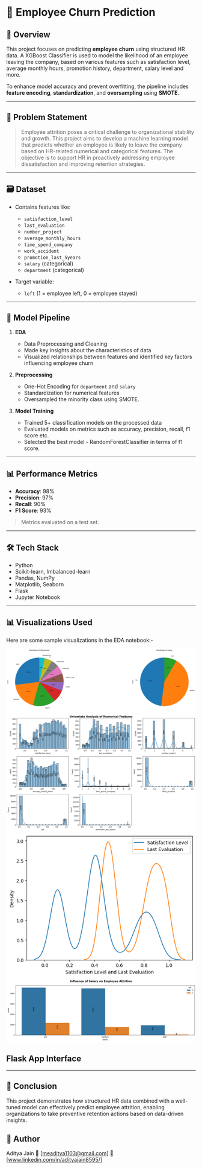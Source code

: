# 🧠 Employee Churn Prediction

## 📘 Overview

This project focuses on predicting **employee churn** using structured HR data. A XGBoost Classifier is used to model the likelihood of an employee leaving the company, based on various features such as satisfaction level, average monthly hours, promotion history, department, salary level and more.

To enhance model accuracy and prevent overfitting, the pipeline includes **feature encoding**, **standardization**, and **oversampling** using **SMOTE**.

---

## 🎯 Problem Statement

> Employee attrition poses a critical challenge to organizational stability and growth. This project aims to develop a machine learning model that predicts whether an employee is likely to leave the company based on HR-related numerical and categorical features. The objective is to support HR in proactively addressing employee dissatisfaction and improving retention strategies.

---

## 🗃️ Dataset

- Contains features like:
  - `satisfaction_level`
  - `last_evaluation`
  - `number_project`
  - `average_monthly_hours`
  - `time_spend_company`
  - `work_accident`
  - `promotion_last_5years`
  - `salary` (categorical)
  - `department` (categorical)

- Target variable:
  - `left` (1 = employee left, 0 = employee stayed)

---


## 🧪 Model Pipeline

1. **EDA**
   - Data Preprocessing and Cleaning
   - Made key insights about the characteristics of data
   - Visualized relationships between features and identified key factors influencing employee churn 
     
2. **Preprocessing**
   - One-Hot Encoding for `department` and `salary`
   - Standardization for numerical features
   - Oversampled the minority class using SMOTE.

3. **Model Training**
   - Trained 5+ classification models on the processed data
   - Evaluated models on metrics such as accuracy, precision, recall, f1 score etc.
   - Selected the best model - RandomForestClassifier in terms of f1 score.
   
---


## 📊 Performance Metrics

- **Accuracy**: 98%
- **Precision**: 97%
- **Recall**: 90%
- **F1 Score**: 93%

> Metrics evaluated on a test set.

---


## 🛠️ Tech Stack

- Python
- Scikit-learn, Imbalanced-learn
- Pandas, NumPy
- Matplotlib, Seaborn
- Flask
- Jupyter Notebook

---

## 📊 Visualizations Used

Here are some sample visualizations in the EDA notebook:-

![alt text](visuals/image.png)
![alt text](visuals/image-1.png)
![alt text](visuals/image-2.png)
![alt text](visuals/image-3.png)

## Flask App Interface


---


## 📌 Conclusion

This project demonstrates how structured HR data combined with a well-tuned model can effectively predict employee attrition, enabling organizations to take preventive retention actions based on data-driven insights.

## 👤 Author
Aditya Jain
📧 [meaditya1103@gmail.com]
🔗 [www.linkedin.com/in/adityajain8595/]
